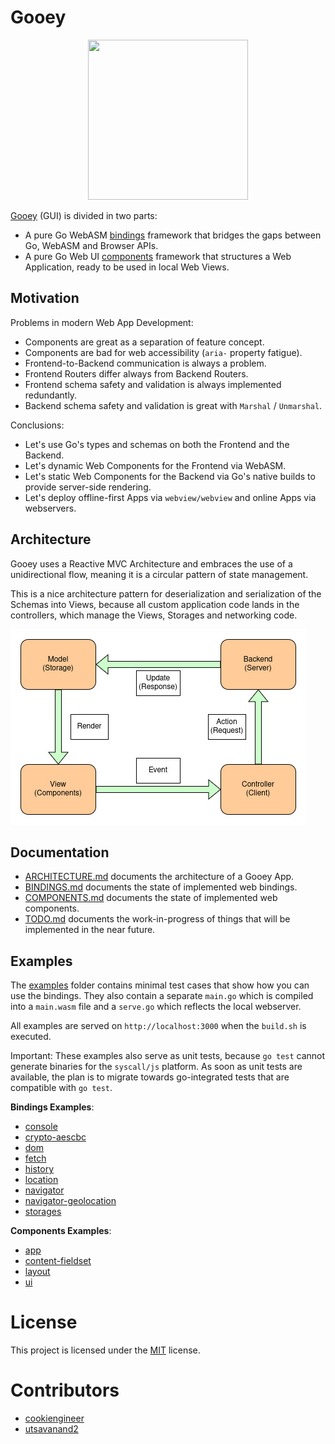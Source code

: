 
# Gooey

<p align="center">
    <img width="256" height="256" src="https://raw.githubusercontent.com/cookiengineer/gooey/master/assets/gooey.jpg">
</p>

[Gooey](https://github.com/cookiengineer/gooey) (GUI) is divided in two parts:

- A pure Go WebASM [bindings](/bindings) framework that bridges the gaps between Go, WebASM and Browser APIs.
- A pure Go Web UI [components](/components) framework that structures a Web Application, ready to be used in local Web Views.


## Motivation

Problems in modern Web App Development:

- Components are great as a separation of feature concept.
- Components are bad for web accessibility (`aria-` property fatigue).
- Frontend-to-Backend communication is always a problem.
- Frontend Routers differ always from Backend Routers.
- Frontend schema safety and validation is always implemented redundantly.
- Backend schema safety and validation is great with `Marshal` / `Unmarshal`.

Conclusions:

- Let's use Go's types and schemas on both the Frontend and the Backend.
- Let's dynamic Web Components for the Frontend via WebASM.
- Let's static Web Components for the Backend via Go's native builds to provide server-side rendering.
- Let's deploy offline-first Apps via `webview/webview` and online Apps via webservers.


## Architecture

Gooey uses a Reactive MVC Architecture and embraces the use of a unidirectional
flow, meaning it is a circular pattern of state management.

This is a nice architecture pattern for deserialization and serialization of the
Schemas into Views, because all custom application code lands in the controllers,
which manage the Views, Storages and networking code.

![Reactive MVC Architecture](/assets/reactive-mvc.jpg)


## Documentation

- [ARCHITECTURE.md](/docs/ARCHITECTURE.md) documents the architecture of a Gooey App.
- [BINDINGS.md](/docs/BINDINGS.md) documents the state of implemented web bindings.
- [COMPONENTS.md](/docs/COMPONENTS.md) documents the state of implemented web components.
- [TODO.md](/TODO.md) documents the work-in-progress of things that will be implemented in the near future.


## Examples

The [examples](/examples) folder contains minimal test cases that show how you can
use the bindings. They also contain a separate `main.go` which is compiled into a
`main.wasm` file and a `serve.go` which reflects the local webserver.

All examples are served on `http://localhost:3000` when the `build.sh` is executed.

Important: These examples also serve as unit tests, because `go test` cannot generate
binaries for the `syscall/js` platform. As soon as unit tests are available, the plan
is to migrate towards go-integrated tests that are compatible with `go test`.

**Bindings Examples**:

- [console](/examples/bindings/console)
- [crypto-aescbc](/examples/bindings/crypto-aescbc)
- [dom](/examples/bindings/dom)
- [fetch](/examples/bindings/fetch)
- [history](/examples/bindings/history)
- [location](/examples/bindings/location)
- [navigator](/examples/bindings/navigator)
- [navigator-geolocation](/examples/bindings/navigator-geolocation)
- [storages](/examples/bindings/storages)

**Components Examples**:

- [app](/examples/components/app)
- [content-fieldset](/examples/components/content-fieldset)
- [layout](/examples/components/layout)
- [ui](/examples/components/ui)


# License

This project is licensed under the [MIT](./LICENSE_MIT.txt) license.


# Contributors

- [cookiengineer](https://github.com/cookiengineer)
- [utsavanand2](https://github.com/utsavanand2)

